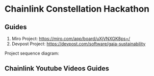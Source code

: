 # Chainlink Constellation Hackathon
## Guides
1. Miro Project: https://miro.com/app/board/uXjVNXGK8ps=/
2. Devpost Project: https://devpost.com/software/gaia-sustainability

Project sequence diagram:

## Chainlink Youtube Videos Guides
   
